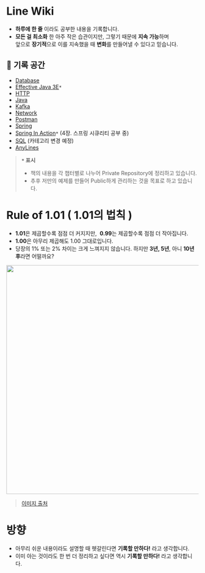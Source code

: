 # Line Wiki

- **하루에 한 줄** 이라도 공부한 내용을 기록합니다.
- **모든 걸 최소화** 한 아주 작은 습관이지만, 그렇기 때문에 **지속 가능**하며 <br>
  앞으로 **장기적**으로 이를 지속했을 때 **변화**를 만들어낼 수 있다고 믿습니다.

## 📓 기록 공간

- [Database](https://github.com/bky373/line-wiki/blob/main/Database.md#Database)
- [Effective Java 3E](https://github.com/bky373/line-wiki/tree/main/Effective_Java#Effective-Java)`*`
- [HTTP](https://github.com/bky373/line-wiki/tree/main/HTTP)
- [Java](https://github.com/bky373/line-wiki/blob/main/Java.md#Java)
- [Kafka](https://github.com/bky373/line-wiki/tree/main/Kafka)
- [Network](https://github.com/bky373/line-wiki/blob/main/Network/Network.md#Network)
- [Postman](https://github.com/bky373/line-wiki/tree/main/Postman)
- [Spring](https://github.com/bky373/line-wiki/tree/main/Spring)
- [Spring In Action](https://github.com/bky373/line-wiki/tree/main/Spring_In_Action#Spring-In-Action)`*` (4장. 스프링 시큐리티 공부 중)
- [SQL](https://github.com/bky373/line-wiki/tree/main/SQL#SQL)  (카테고리 변경 예정)
- [AnyLines](https://github.com/bky373/line-wiki/blob/main/AnyLines.md)

>  **`*` 표시**
> - 책의 내용을 각 챕터별로 나누어 Private Repository에 정리하고 있습니다. 
> - 추후 저만의 예제를 만들어 Public하게 관리하는 것을 목표로 하고 있습니다.

# Rule of 1.01 ( 1.01의 법칙 )

- **1.01**은 제곱할수록 점점 더 커지지만, &nbsp;**0.99**는 제곱할수록 점점 더 작아집니다.
- **1.00**은 아무리 제곱해도 1.00 그대로입니다.
- 당장의 1% 또는 2% 차이는 크게 느껴지지 않습니다. 하지만 **3년, 5년**, 아니 **10년 후**라면 어떨까요?
 
<img src=https://user-images.githubusercontent.com/49539592/124255372-0c54dc80-db65-11eb-8aa6-b4b3a2f5abf5.png width=600 />

> [이미지 출처](http://www.iboram.co.kr/bbs/board.php?bo_table=guide&wr_id=4)


# 방향

- 아무리 쉬운 내용이라도 설명할 때 헷갈린다면 **기록할 만하다!** 라고 생각합니다. 
- 이미 아는 것이라도 한 번 더 정리하고 싶다면 역시 **기록할 만하다!** 라고 생각합니다. 
